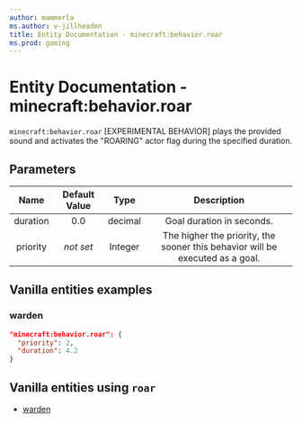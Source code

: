 ```yaml
---
author: mammerla
ms.author: v-jillheaden
title: Entity Documentation - minecraft:behavior.roar
ms.prod: gaming
---
```


# Entity Documentation - minecraft:behavior.roar

`minecraft:behavior.roar` [EXPERIMENTAL BEHAVIOR] plays the provided sound and activates the "ROARING" actor flag during the specified duration.

## Parameters

| Name| Default Value| Type| Description |
|:-----------:|:-----------:|:-----------:|:-----------:|
| duration| 0.0| decimal| Goal duration in seconds. |
|priority|*not set*|Integer|The higher the priority, the sooner this behavior will be executed as a goal.|

## Vanilla entities examples

### warden

```json
"minecraft:behavior.roar": {
  "priority": 2,
  "duration": 4.2
}
```

## Vanilla entities using `roar`

- [warden](../../../../Source/VanillaBehaviorPack_Snippets/entities/warden.md)
